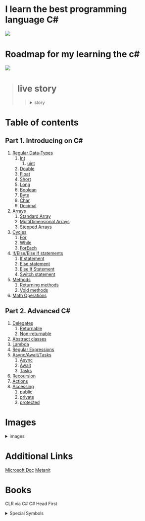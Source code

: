 
# I learn the best programming language C#

![](https://www.freeiconspng.com/uploads/c-logo-icon-18.png)

# Roadmap for my learning the c#

![](https://media.istockphoto.com/id/691423398/ru/%D0%B2%D0%B5%D0%BA%D1%82%D0%BE%D1%80%D0%BD%D0%B0%D1%8F/%D0%B8%D0%B7%D0%B2%D0%B8%D0%BB%D0%B8%D1%81%D1%82%D0%B0%D1%8F-%D0%B4%D0%BE%D1%80%D0%BE%D0%B3%D0%B0-%D0%BD%D0%B0-%D0%B1%D0%B5%D0%BB%D0%BE%D0%BC-%D0%B8%D0%B7%D0%BE%D0%BB%D0%B8%D1%80%D0%BE%D0%B2%D0%B0%D0%BD%D0%BD%D0%BE%D0%BC-%D1%84%D0%BE%D0%BD%D0%B5-%D1%81-pin-%D0%BA%D0%BE%D0%B4%D0%B0%D0%BC%D0%B8.jpg?s=612x612&w=0&k=20&c=tfN7wEwJUJMeu4hFaCoUVa2Ot1Nb3lzDDteUS195nAg=)

> # live story
>> <details><summary>story</summary>I saw a video on youtube. something like this:how to write your first program.and I wanted to start studying this business myself, but since I didn’t have a smart computer, I just watched the video and tried not this language, but the HTML markup language, and something seemed to work out. I simultaneously studied at a technical school as a builder, but I did not like this profession. I finished my studies and went into the army, then I moved in with my brother and began to get serious, having bought myself a laptop before that, but at first I could not decide what I wanted and studied everything that was not nailed down, but soon I seriously decided to study C#</details>

# Table of contents
##  Part 1. Introducing on C#
1.  [Regular Data-Types](https://github.com/0xc0000007b/csharplearning-roadmap/blob/master/ConsoleApplication3/learning/basics/NativeDataTypes.cs)
    1. [Int](https://learn.microsoft.com/en-us/dotnet/csharp/language-reference/builtin-types/integral-numeric-types)
        1. [uint](https://learn.microsoft.com/en-us/dotnet/csharp/language-reference/builtin-types/integral-numeric-types)
    2. [Double](https://learn.microsoft.com/en-us/dotnet/csharp/language-reference/builtin-types/floating-point-numeric-types)
    3. [Float](https://learn.microsoft.com/en-us/dotnet/csharp/language-reference/builtin-types/floating-point-numeric-types)
    4. [Short](https://learn.microsoft.com/en-us/dotnet/csharp/language-reference/builtin-types/integral-numeric-types)
    5. [Long](https://learn.microsoft.com/en-us/dotnet/csharp/language-reference/builtin-types/integral-numeric-types)
    6. [Boolean](https://learn.microsoft.com/en-us/dotnet/csharp/language-reference/builtin-types/bool)
    7. [Byte](https://learn.microsoft.com/en-us/dotnet/csharp/language-reference/builtin-types/integral-numeric-types)
    8. [Char](https://learn.microsoft.com/en-us/dotnet/csharp/language-reference/builtin-types/char)
    9. [Decimal](https://learn.microsoft.com/en-us/dotnet/csharp/language-reference/builtin-types/floating-point-numeric-types)
2. [Arrays](https://github.com/0xc0000007b/csharplearning-roadmap/blob/master/ConsoleApplication3/learning/basics/ArraysAndCycles.cs)
    1. [Standard Array]()
    2. [MultiDimensional Arrays]()
    3. [Stepped Arrays]()
3. [Cycles](https://github.com/0xc0000007b/csharplearning-roadmap/blob/master/ConsoleApplication3/learning/basics/ArraysAndCycles.cs)
    1. [For](https://learn.microsoft.com/ru-ru/dotnet/csharp/language-reference/statements/iteration-statements#the-for-statement)
    2. [While](https://learn.microsoft.com/ru-ru/dotnet/csharp/language-reference/statements/iteration-statements#the-while-statement)
    3. [ForEach](https://learn.microsoft.com/ru-ru/dotnet/csharp/language-reference/statements/iteration-statements#the-foreach-statement)
4. [If/Else/Else If statements](https://github.com/0xc0000007b/csharplearning-roadmap/blob/master/ConsoleApplication3/learning/basics/IfElseStatements.cs)
    1. [If statement](https://learn.microsoft.com/en-us/dotnet/csharp/language-reference/statements/selection-statements#the-if-statement)
    2. [Else statement](https://learn.microsoft.com/en-us/dotnet/csharp/language-reference/statements/selection-statements#the-if-statement)
    3. [Else If Statement](https://learn.microsoft.com/en-us/dotnet/csharp/language-reference/statements/selection-statements#the-if-statement)
    4. [Switch statement](https://learn.microsoft.com/en-us/dotnet/csharp/language-reference/statements/selection-statements#the-switch-statement)
5. [Methods](https://github.com/0xc0000007b/csharplearning-roadmap/blob/master/ConsoleApplication3/learning/basics/Methods.cs)
    1. [Returning methods](https://learn.microsoft.com/en-us/dotnet/csharp/programming-guide/classes-and-structs/methods)
    2. [Void methods](https://learn.microsoft.com/en-us/dotnet/csharp/programming-guide/classes-and-structs/methods)
6. [Math Operations](https://github.com/0xc0000007b/csharplearning-roadmap/blob/master/ConsoleApplication3/learning/basics/MathOperations.cs)
## Part 2. Advanced C#
1. [Delegates](https://github.com/0xc0000007b/csharplearning-roadmap/blob/master/ConsoleApplication3/learning/advanced/Delegates.cs)
   1. [Returnable](https://learn.microsoft.com/en-us/dotnet/csharp/programming-guide/classes-and-structs/methods)
   2. [Non-returnable](https://learn.microsoft.com/en-us/dotnet/csharp/programming-guide/classes-and-structs/methods)
2. [Abstract classes](https://github.com/0xc0000007b/csharplearning-roadmap/blob/master/ConsoleApplication3/learning/advanced/ClassesAnd300LayersOfAbstract.cs)
3. [Lambda](https://github.com/0xc0000007b/csharplearning-roadmap/blob/master/ConsoleApplication3/learning/advanced/LambdaExpressions.cs)
4. [Regular Expressions](https://github.com/0xc0000007b/csharplearning-roadmap/blob/master/ConsoleApplication3/learning/advanced/RegularExp.cs)
5. [Async/Await/Tasks](https://github.com/0xc0000007b/csharplearning-roadmap/blob/master/ConsoleApplication3/learning/advanced/AsyncAwaitTasks.cs)
    1. [Async](https://learn.microsoft.com/en-us/dotnet/csharp/programming-guide/concepts/async/)
    2. [Await](https://learn.microsoft.com/en-us/dotnet/csharp/language-reference/operators/await)
    3. [Tasks](https://learn.microsoft.com/en-us/dotnet/api/system.threading.tasks.task?view=net-7.0)
6. [Recoursion](https://github.com/0xc0000007b/csharplearning-roadmap/blob/master/ConsoleApplication3/learning/advanced/Recoursion.cs)
7. [Actions](https://github.com/0xc0000007b/csharplearning-roadmap/blob/master/ConsoleApplication3/learning/advanced/Actions.cs)
8. [Accessing](https://github.com/0xc0000007b/csharplearning-roadmap/blob/master/ConsoleApplication3/learning/advanced/ClassesAnd300LayersOfAbstract.cs)
   1. [public](https://learn.microsoft.com/en-us/dotnet/csharp/language-reference/keywords/public)
   2. [private](https://learn.microsoft.com/en-us/dotnet/csharp/language-reference/keywords/private)
   3. [protected](https://learn.microsoft.com/en-us/dotnet/csharp/language-reference/keywords/protected)


# Images

<details><summary>images</summary>
<details><summary>Methods</summary>
void:
<img src="images/Methods/void.png"/>
returnable:
<img src="images/Methods/returning2darray.png"/>
</details>
<details>
<summary>Arrays</summary>
<details><summary>1 dimesion:</summary>
<img src="images/arrays/arrayinit.png" alt="">
<img src="images/arrays/arrayoutput.png" alt="">

</details>
<details><summary>Multidemensial:</summary>
<img src="images/arrays/2dArrayinit.png"/>
<img src="images/arrays/2darrayoutput.png"/>
</details>
<details><summary>Stepped arrays</summary>
<img src="images/arrays/steppedarray.png"/>
<img src="images/arrays/steppedarrayoutput.png"/>
</details>
</details>
<details><summary>Acess modifiers</summary>
<details><summary>private</summary>
<img src="images/private/private.png" alt="">
try invoke this method in main 

<img src="images/private/intellisese.png" alt="">
</details>
<details><summary>public</summary>
<img src="images/public/public.png" alt="">
try invoke this method in main 

<img src="images/public/intelissence.png" alt="">
</details>
<details><summary>protected</summary>
<img src="images/protected/protected.png" alt="">
try invoke this method in main 

<img src="images/protected/intellisense.png" alt="">
</details>
</details>
<details><summary>Delegates:</summary>
<img src="images/delegates/delegates.png" alt="">
</details>

</details>


# Additional Links
[Microsoft Doc](https://learn.microsoft.com/en-us/dotnet/)
[Metanit](https://metanit.com/sharp/)
# Books
CLR via C#
C# Head First




 <details>
<summary> Special Symbols</summary> 
\n - new line,
\t - tab,

\r - teleport the cursor to start of line  
 \b - split 2 last digits   
</details>
